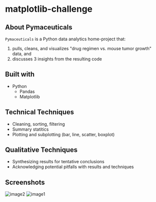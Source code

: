 # matplotlib-challenge
## About Pymaceuticals

`Pymaceuticals` is a Python data analytics home-project that:
1) pulls, cleans, and visualizes "drug regimen vs. mouse tumor growth" data, and
2) discusses 3 insights from the resulting code

## Built with
- Python
    - Pandas
    - Matplotlib

## Technical Techniques
- Cleaning, sorting, filtering
- Summary statitics
- Plotting and subplotting (bar, line, scatter, boxplot)

## Qualitative Techniques
- Synthesizing results for tentative conclusions
- Acknowledging potential pitfalls with results and techniques

## Screenshots
![image2](https://user-images.githubusercontent.com/74934154/138524460-6946eae5-8606-4e16-b16d-09a97f56001f.png)
![image1](https://user-images.githubusercontent.com/74934154/138524483-77b0067c-7e45-4d55-9d32-2ef07244ffeb.png)
